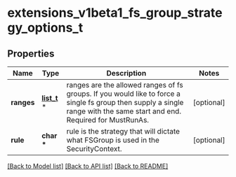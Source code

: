 # extensions_v1beta1_fs_group_strategy_options_t

## Properties
Name | Type | Description | Notes
------------ | ------------- | ------------- | -------------
**ranges** | [**list_t**](extensions_v1beta1_id_range.md) \* | ranges are the allowed ranges of fs groups.  If you would like to force a single fs group then supply a single range with the same start and end. Required for MustRunAs. | [optional] 
**rule** | **char \*** | rule is the strategy that will dictate what FSGroup is used in the SecurityContext. | [optional] 

[[Back to Model list]](../README.md#documentation-for-models) [[Back to API list]](../README.md#documentation-for-api-endpoints) [[Back to README]](../README.md)


